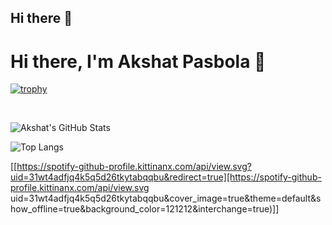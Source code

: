 ## Hi there 👋
# Hi there, I'm Akshat Pasbola 👋

[![trophy](https://github-profile-trophy.vercel.app/?username=saujix&theme=darkhub)](https://github.com/ryo-ma/github-profile-trophy)

<br />

![Akshat's GitHub Stats](https://github-readme-stats.vercel.app/api?username=saujix&show_icons=true&theme=radical)

![Top Langs](https://github-readme-stats.vercel.app/api/top-langs/?username=saujix&layout=compact&theme=radical)

[[https://spotify-github-profile.kittinanx.com/api/view.svg?uid=31wt4adfjq4k5q5d26tkytabqqbu&redirect=true][https://spotify-github-profile.kittinanx.com/api/view.svg uid=31wt4adfjq4k5q5d26tkytabqqbu&cover_image=true&theme=default&show_offline=true&background_color=121212&interchange=true)]]


<!--
**saujix/saujix** is a ✨ _special_ ✨ repository because its `README.md` (this file) appears on your GitHub profile.

Here are some ideas to get you started:

- 🔭 I’m currently working on ...
- 🌱 I’m currently learning ...
- 👯 I’m looking to collaborate on ...
- 🤔 I’m looking for help with ...
- 💬 Ask me about ...
- 📫 How to reach me: ...
- 😄 Pronouns: ...
- ⚡ Fun fact: ...
-->
